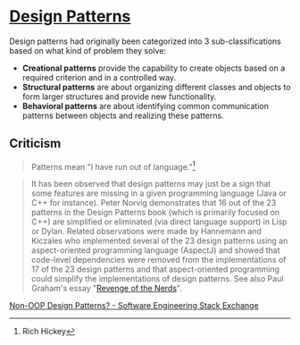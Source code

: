 # [Design Patterns](https://en.wikipedia.org/wiki/Software_design_pattern)
Design patterns had originally been categorized into 3 sub-classifications based on what kind of problem they solve:
- **Creational patterns** provide the capability to create objects based on a required criterion and in a controlled way.
- **Structural patterns** are about organizing different classes and objects to form larger structures and provide new functionality.
- **Behavioral patterns** are about identifying common communication patterns between objects and realizing these patterns.

## Criticism
> Patterns mean "I have run out of language."[^rich]

> It has been observed that design patterns may just be a sign that some features are missing in a given programming language (Java or C++ for instance). Peter Norvig demonstrates that 16 out of the 23 patterns in the Design Patterns book (which is primarily focused on C++) are simplified or eliminated (via direct language support) in Lisp or Dylan. Related observations were made by Hannemann and Kiczales who implemented several of the 23 design patterns using an aspect-oriented programming language (AspectJ) and showed that code-level dependencies were removed from the implementations of 17 of the 23 design patterns and that aspect-oriented programming could simplify the implementations of design patterns. See also Paul Graham's essay "[Revenge of the Nerds](http://www.paulgraham.com/icad.html)".

[Non-OOP Design Patterns? - Software Engineering Stack Exchange](https://softwareengineering.stackexchange.com/questions/67594/non-oop-design-patterns)


[^rich]: Rich Hickey